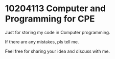 # 10204113 Computer and Programming for CPE

Just for storing my code in Computer programming. 

If there are any mistakes, pls tell me.

Feel free for sharing your idea and discuss with me.
